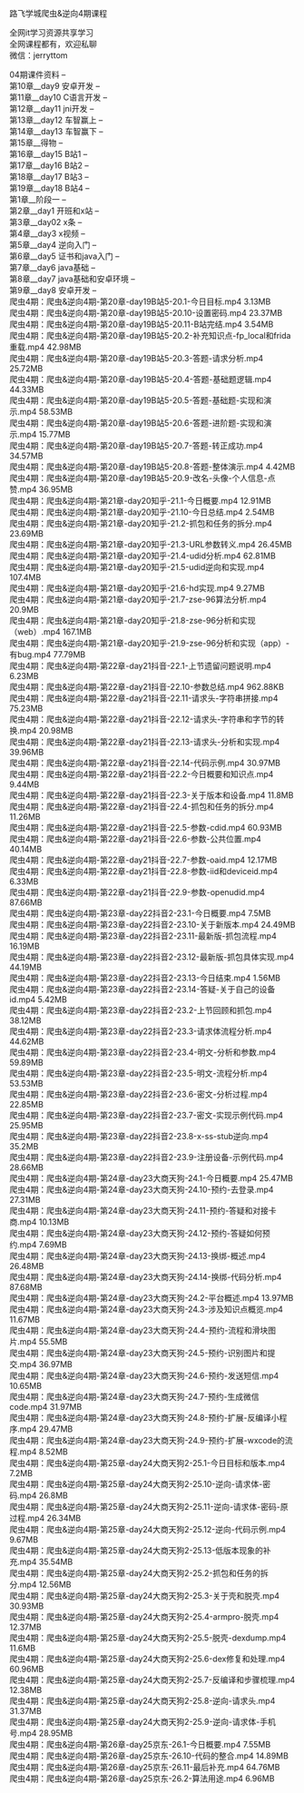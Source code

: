 路飞学城爬虫&逆向4期课程

全网it学习资源共享学习<br>全网课程都有，欢迎私聊<br>微信：jerryttom<br>

04期课件资料 –<br> 第10章__day9 安卓开发 –<br> 第11章__day10 C语言开发 –<br> 第12章__day11 jni开发 –<br> 第13章__day12 车智赢上 –<br> 第14章__day13 车智赢下 –<br> 第15章__得物 –<br> 第16章__day15 B站1 –<br> 第17章__day16 B站2 –<br> 第18章__day17 B站3 –<br> 第19章__day18 B站4 –<br> 第1章__阶段一 –<br> 第2章__day1 开班和x站 –<br> 第3章__day02 x条 –<br> 第4章__day3 x视频 –<br> 第5章__day4 逆向入门 –<br> 第6章__day5 证书和java入门 –<br> 第7章__day6 java基础 –<br> 第8章__day7 java基础和安卓环境 –<br> 第9章__day8 安卓开发 –<br> 爬虫4期：爬虫&amp;逆向4期-第20章-day19B站5-20.1-今日目标.mp4 3.13MB<br> 爬虫4期：爬虫&amp;逆向4期-第20章-day19B站5-20.10-设置密码.mp4 23.37MB<br> 爬虫4期：爬虫&amp;逆向4期-第20章-day19B站5-20.11-B站完结.mp4 3.54MB<br> 爬虫4期：爬虫&amp;逆向4期-第20章-day19B站5-20.2-补充知识点-fp_local和frida重载.mp4 42.98MB<br> 爬虫4期：爬虫&amp;逆向4期-第20章-day19B站5-20.3-答题-请求分析.mp4 25.72MB<br> 爬虫4期：爬虫&amp;逆向4期-第20章-day19B站5-20.4-答题-基础题逻辑.mp4 44.33MB<br> 爬虫4期：爬虫&amp;逆向4期-第20章-day19B站5-20.5-答题-基础题-实现和演示.mp4 58.53MB<br> 爬虫4期：爬虫&amp;逆向4期-第20章-day19B站5-20.6-答题-进阶题-实现和演示.mp4 15.77MB<br> 爬虫4期：爬虫&amp;逆向4期-第20章-day19B站5-20.7-答题-转正成功.mp4 34.57MB<br> 爬虫4期：爬虫&amp;逆向4期-第20章-day19B站5-20.8-答题-整体演示.mp4 4.42MB<br> 爬虫4期：爬虫&amp;逆向4期-第20章-day19B站5-20.9-改名-头像-个人信息-点赞.mp4 36.95MB<br> 爬虫4期：爬虫&amp;逆向4期-第21章-day20知乎-21.1-今日概要.mp4 12.91MB<br> 爬虫4期：爬虫&amp;逆向4期-第21章-day20知乎-21.10-今日总结.mp4 2.54MB<br> 爬虫4期：爬虫&amp;逆向4期-第21章-day20知乎-21.2-抓包和任务的拆分.mp4 23.69MB<br> 爬虫4期：爬虫&amp;逆向4期-第21章-day20知乎-21.3-URL参数转义.mp4 26.45MB<br> 爬虫4期：爬虫&amp;逆向4期-第21章-day20知乎-21.4-udid分析.mp4 62.81MB<br> 爬虫4期：爬虫&amp;逆向4期-第21章-day20知乎-21.5-udid逆向和实现.mp4 107.4MB<br> 爬虫4期：爬虫&amp;逆向4期-第21章-day20知乎-21.6-hd实现.mp4 9.27MB<br> 爬虫4期：爬虫&amp;逆向4期-第21章-day20知乎-21.7-zse-96算法分析.mp4 20.9MB<br> 爬虫4期：爬虫&amp;逆向4期-第21章-day20知乎-21.8-zse-96分析和实现（web）.mp4 167.1MB<br> 爬虫4期：爬虫&amp;逆向4期-第21章-day20知乎-21.9-zse-96分析和实现（app）-有bug.mp4 77.79MB<br> 爬虫4期：爬虫&amp;逆向4期-第22章-day21抖音-22.1-上节遗留问题说明.mp4 6.23MB<br> 爬虫4期：爬虫&amp;逆向4期-第22章-day21抖音-22.10-参数总结.mp4 962.88KB<br> 爬虫4期：爬虫&amp;逆向4期-第22章-day21抖音-22.11-请求头-字符串拼接.mp4 75.23MB<br> 爬虫4期：爬虫&amp;逆向4期-第22章-day21抖音-22.12-请求头-字符串和字节的转换.mp4 20.98MB<br> 爬虫4期：爬虫&amp;逆向4期-第22章-day21抖音-22.13-请求头-分析和实现.mp4 39.96MB<br> 爬虫4期：爬虫&amp;逆向4期-第22章-day21抖音-22.14-代码示例.mp4 30.97MB<br> 爬虫4期：爬虫&amp;逆向4期-第22章-day21抖音-22.2-今日概要和知识点.mp4 9.44MB<br> 爬虫4期：爬虫&amp;逆向4期-第22章-day21抖音-22.3-关于版本和设备.mp4 11.8MB<br> 爬虫4期：爬虫&amp;逆向4期-第22章-day21抖音-22.4-抓包和任务的拆分.mp4 11.26MB<br> 爬虫4期：爬虫&amp;逆向4期-第22章-day21抖音-22.5-参数-cdid.mp4 60.93MB<br> 爬虫4期：爬虫&amp;逆向4期-第22章-day21抖音-22.6-参数-公共位置.mp4 40.14MB<br> 爬虫4期：爬虫&amp;逆向4期-第22章-day21抖音-22.7-参数-oaid.mp4 12.17MB<br> 爬虫4期：爬虫&amp;逆向4期-第22章-day21抖音-22.8-参数-iid和deviceid.mp4 6.33MB<br> 爬虫4期：爬虫&amp;逆向4期-第22章-day21抖音-22.9-参数-openudid.mp4 87.66MB<br> 爬虫4期：爬虫&amp;逆向4期-第23章-day22抖音2-23.1-今日概要.mp4 7.5MB<br> 爬虫4期：爬虫&amp;逆向4期-第23章-day22抖音2-23.10-关于新版本.mp4 24.49MB<br> 爬虫4期：爬虫&amp;逆向4期-第23章-day22抖音2-23.11-最新版-抓包流程.mp4 16.19MB<br> 爬虫4期：爬虫&amp;逆向4期-第23章-day22抖音2-23.12-最新版-抓包具体实现.mp4 44.19MB<br> 爬虫4期：爬虫&amp;逆向4期-第23章-day22抖音2-23.13-今日结束.mp4 1.56MB<br> 爬虫4期：爬虫&amp;逆向4期-第23章-day22抖音2-23.14-答疑-关于自己的设备id.mp4 5.42MB<br> 爬虫4期：爬虫&amp;逆向4期-第23章-day22抖音2-23.2-上节回顾和抓包.mp4 38.12MB<br> 爬虫4期：爬虫&amp;逆向4期-第23章-day22抖音2-23.3-请求体流程分析.mp4 44.62MB<br> 爬虫4期：爬虫&amp;逆向4期-第23章-day22抖音2-23.4-明文-分析和参数.mp4 59.89MB<br> 爬虫4期：爬虫&amp;逆向4期-第23章-day22抖音2-23.5-明文-流程分析.mp4 53.53MB<br> 爬虫4期：爬虫&amp;逆向4期-第23章-day22抖音2-23.6-密文-分析过程.mp4 22.85MB<br> 爬虫4期：爬虫&amp;逆向4期-第23章-day22抖音2-23.7-密文-实现示例代码.mp4 25.95MB<br> 爬虫4期：爬虫&amp;逆向4期-第23章-day22抖音2-23.8-x-ss-stub逆向.mp4 35.2MB<br> 爬虫4期：爬虫&amp;逆向4期-第23章-day22抖音2-23.9-注册设备-示例代码.mp4 28.66MB<br> 爬虫4期：爬虫&amp;逆向4期-第24章-day23大商天狗-24.1-今日概要.mp4 25.47MB<br> 爬虫4期：爬虫&amp;逆向4期-第24章-day23大商天狗-24.10-预约-去登录.mp4 27.31MB<br> 爬虫4期：爬虫&amp;逆向4期-第24章-day23大商天狗-24.11-预约-答疑和对接卡商.mp4 10.13MB<br> 爬虫4期：爬虫&amp;逆向4期-第24章-day23大商天狗-24.12-预约-答疑如何预约.mp4 7.69MB<br> 爬虫4期：爬虫&amp;逆向4期-第24章-day23大商天狗-24.13-换绑-概述.mp4 26.48MB<br> 爬虫4期：爬虫&amp;逆向4期-第24章-day23大商天狗-24.14-换绑-代码分析.mp4 87.68MB<br> 爬虫4期：爬虫&amp;逆向4期-第24章-day23大商天狗-24.2-平台概述.mp4 13.97MB<br> 爬虫4期：爬虫&amp;逆向4期-第24章-day23大商天狗-24.3-涉及知识点概览.mp4 11.67MB<br> 爬虫4期：爬虫&amp;逆向4期-第24章-day23大商天狗-24.4-预约-流程和滑块图片.mp4 55.5MB<br> 爬虫4期：爬虫&amp;逆向4期-第24章-day23大商天狗-24.5-预约-识别图片和提交.mp4 36.97MB<br> 爬虫4期：爬虫&amp;逆向4期-第24章-day23大商天狗-24.6-预约-发送短信.mp4 10.65MB<br> 爬虫4期：爬虫&amp;逆向4期-第24章-day23大商天狗-24.7-预约-生成微信code.mp4 31.97MB<br> 爬虫4期：爬虫&amp;逆向4期-第24章-day23大商天狗-24.8-预约-扩展-反编译小程序.mp4 29.47MB<br> 爬虫4期：爬虫&amp;逆向4期-第24章-day23大商天狗-24.9-预约-扩展-wxcode的流程.mp4 8.52MB<br> 爬虫4期：爬虫&amp;逆向4期-第25章-day24大商天狗2-25.1-今日目标和版本.mp4 7.2MB<br> 爬虫4期：爬虫&amp;逆向4期-第25章-day24大商天狗2-25.10-逆向-请求体-密码.mp4 26.8MB<br> 爬虫4期：爬虫&amp;逆向4期-第25章-day24大商天狗2-25.11-逆向-请求体-密码-原过程.mp4 26.34MB<br> 爬虫4期：爬虫&amp;逆向4期-第25章-day24大商天狗2-25.12-逆向-代码示例.mp4 9.67MB<br> 爬虫4期：爬虫&amp;逆向4期-第25章-day24大商天狗2-25.13-低版本现象的补充.mp4 35.54MB<br> 爬虫4期：爬虫&amp;逆向4期-第25章-day24大商天狗2-25.2-抓包和任务的拆分.mp4 12.56MB<br> 爬虫4期：爬虫&amp;逆向4期-第25章-day24大商天狗2-25.3-关于壳和脱壳.mp4 30.93MB<br> 爬虫4期：爬虫&amp;逆向4期-第25章-day24大商天狗2-25.4-armpro-脱壳.mp4 12.37MB<br> 爬虫4期：爬虫&amp;逆向4期-第25章-day24大商天狗2-25.5-脱壳-dexdump.mp4 11.6MB<br> 爬虫4期：爬虫&amp;逆向4期-第25章-day24大商天狗2-25.6-dex修复和处理.mp4 60.96MB<br> 爬虫4期：爬虫&amp;逆向4期-第25章-day24大商天狗2-25.7-反编译和步骤梳理.mp4 12.38MB<br> 爬虫4期：爬虫&amp;逆向4期-第25章-day24大商天狗2-25.8-逆向-请求头.mp4 31.37MB<br> 爬虫4期：爬虫&amp;逆向4期-第25章-day24大商天狗2-25.9-逆向-请求体-手机号.mp4 28.95MB<br> 爬虫4期：爬虫&amp;逆向4期-第26章-day25京东-26.1-今日概要.mp4 7.55MB<br> 爬虫4期：爬虫&amp;逆向4期-第26章-day25京东-26.10-代码的整合.mp4 14.89MB<br> 爬虫4期：爬虫&amp;逆向4期-第26章-day25京东-26.11-最后补充.mp4 64.76MB<br> 爬虫4期：爬虫&amp;逆向4期-第26章-day25京东-26.2-算法用途.mp4 6.96MB